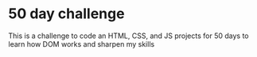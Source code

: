 # 50 day challenge
This is a challenge to code an HTML, CSS, and JS projects for 50 days to learn how DOM works and sharpen my skills
